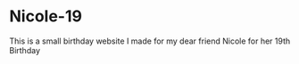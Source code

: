 # Nicole-19
This is a small birthday website I made for my dear friend Nicole for her 19th Birthday
